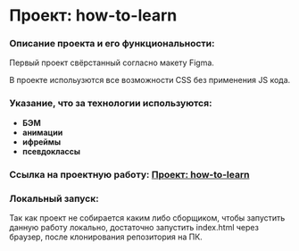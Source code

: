 # Проект: how-to-learn

### Описание проекта и его функциональности:

Первый проект свёрстанный согласно макету Figma.

В проекте испольузются все возможности CSS без применения JS кода.

### Указание, что за технологии используются:

* __БЭМ__ 
* __анимации__
* __ифреймы__
* __псевдоклассы__

### Ссылка на проектную работу:   [Проект: how-to-learn](https://nikolaydolgov.github.io/how-to-learn/)

### Локальный запуск:

Так как проект не собирается каким либо сборщиком, чтобы запустить данную работу локально, достаточно запустить index.html через браузер, после клонирования репозитория на ПК.
